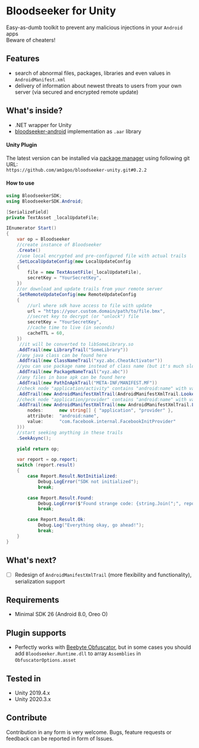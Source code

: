 # Bloodseeker for Unity
Easy-as-dumb toolkit to prevent any malicious injections in your `Android` apps \
Beware of cheaters!

## Features
- search of abnormal files, packages, libraries and even values in `AndroidManifest.xml`
- delivery of information about newest threats to users from your own server (via secured and encrypted remote update)

## What's inside?
- .NET wrapper for Unity
- [bloodseeker-android](https://github.com/am1goo/bloodseeker-android) implementation as `.aar` library

#### Unity Plugin
The latest version can be installed via [package manager](https://docs.unity3d.com/Manual/upm-ui-giturl.html) using following git URL: \
`https://github.com/am1goo/bloodseeker-unity.git#0.2.2`

#### How to use
```csharp
using BloodseekerSDK;
using BloodseekerSDK.Android;

[SerializeField]
private TextAsset _localUpdateFile;

IEnumerator Start()
{
    var op = Bloodseeker
    //create instance of Bloodseeker
    .Create()
    //use local encrypted and pre-configured file with actual trails
    .SetLocalUpdateConfig(new LocalUpdateConfig
    {
        file = new TextAssetFile(_localUpdateFile),
        secretKey = "YourSecretKey",
    })
    //or download and update trails from your remote server
    .SetRemoteUpdateConfig(new RemoteUpdateConfig
    {
        //url where sdk have access to file with update
        url = "https://your.custom.domain/path/to/file.bmx",
        //secret key to decrypt (or "unlock") file
        secretKey = "YourSecretKey",
        //cache time to live (in seconds)
        cacheTTL = 60,
    })
     //it will be converted to libSomeLibrary.so
    .AddTrail(new LibraryTrail("SomeLibrary"))
    //any java class can be found here
    .AddTrail(new ClassNameTrail("xyz.abc.CheatActivator"))
    //you can use package name instead of class name (but it's much slower)
    .AddTrail(new PackageNameTrail("xyz.abc"))
    //any files in base apk can be found here
    .AddTrail(new PathInApkTrail("META-INF/MANIFEST.MF"))
    //check node "application/activity" contains "android:name" with value "com.unity3d.player.UnityPlayerActivity"
    .AddTrail(new AndroidManifestXmlTrail(AndroidManifestXmlTrail.Looker.UnityPlayerActivity()))
    //check node "application/provider" contains "android:name" with value "com.facebook.internal.FacebookInitProvider"
    .AddTrail(new AndroidManifestXmlTrail(new AndroidManifestXmlTrail.Looker(
        nodes:      new string[] { "application", "provider" },
        attribute:  "android:name",
        value:      "com.facebook.internal.FacebookInitProvider"
    )))
    //start seeking anything in these trails
    .SeekAsync();

    yield return op;

    var report = op.report;
    switch (report.result)
    {
        case Report.Result.NotInitialized:
            Debug.LogError("SDK not initialized");
            break;

        case Report.Result.Found:
            Debug.LogError($"Found strange code: {string.Join(";", report.evidence)}");
            break;

        case Report.Result.Ok:
            Debug.Log("Everything okay, go ahead!");
            break;
    }
}
```

## What's next?
- [ ] Redesign of `AndroidManifestXmlTrail` (more flexibility and functionality), serialization support

## Requirements
- Minimal SDK 26 (Android 8.0, Oreo O)

## Plugin supports
- Perfectly works with [Beebyte Obfuscator](https://www.beebyte.co.uk/), but in some cases you should add `Bloodseeker.Runtime.dll` to array `Assemblies` in `ObfuscatorOptions.asset`

## Tested in
- Unity 2019.4.x
- Unity 2020.3.x

## Contribute
Contribution in any form is very welcome. Bugs, feature requests or feedback can be reported in form of Issues.
